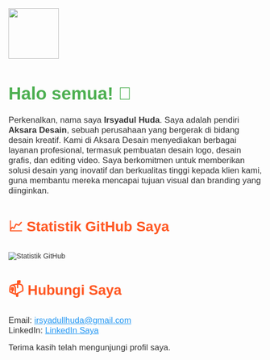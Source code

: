 <div align="left" style="font-family: Arial, sans-serif; color: #333;">
    <img src="https://media.giphy.com/media/M9gbBd9nbDrOTu1Mqx/giphy.gif" width="100"/>
  <div id="header" align="center">
</div>
  <h1 style="font-size: 2.5em; color: #4CAF50;">Halo semua! 👋</h1>

  <p style="font-size: 1.2em; max-width: 600px; margin: auto;">Perkenalkan, nama saya <strong>Irsyadul Huda</strong>. Saya adalah pendiri <strong>Aksara Desain</strong>, sebuah perusahaan yang bergerak di bidang desain kreatif. Kami di Aksara Desain menyediakan berbagai layanan profesional, termasuk pembuatan desain logo, desain grafis, dan editing video. Saya berkomitmen untuk memberikan solusi desain yang inovatif dan berkualitas tinggi kepada klien kami, guna membantu mereka mencapai tujuan visual dan branding yang diinginkan.</p>

  <h2 style="font-size: 2em; color: #FF5722;">📈 Statistik GitHub Saya</h2>
  <img src="https://github-readme-stats.vercel.app/api?username=irsyadul-huda&show_icons=true&theme=radical" alt="Statistik GitHub" style="max-width: 100%; height: auto;">

  <h2 style="font-size: 2em; color: #FF5722;">📫 Hubungi Saya</h2>
  <ul style="list-style-type: none; padding: 0;">
    <li style="font-size: 1.2em;">Email: <a href="mailto:irsyadullhuda@gmail.com" style="color: #2196F3;">irsyadullhuda@gmail.com</a></li>
    <li style="font-size: 1.2em;">LinkedIn: <a href="https://www.linkedin.com/in/irsyadul-huda" style="color: #2196F3;">LinkedIn Saya</a></li>
  </ul>

  <p style="font-size: 1.2em; max-width: 600px; margin: auto;">Terima kasih telah mengunjungi profil saya.</p>
</div>

<!--
**irsyadul-huda/irsyadul-huda** adalah repositori khusus karena `README.md` ini akan muncul di profil GitHub Anda.
-->
